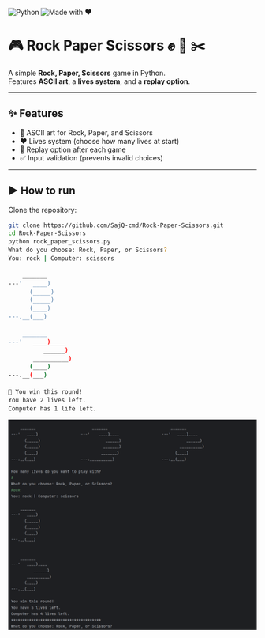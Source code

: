 ![Python](https://img.shields.io/badge/Python-3.13-blue)
![Made with ❤️](https://img.shields.io/badge/Made%20with-❤️-red)

# 🎮 Rock Paper Scissors ✊ 📄 ✂️

A simple **Rock, Paper, Scissors** game in Python.  
Features **ASCII art**, a **lives system**, and a **replay option**.

---

## ✨ Features
- 🎨 ASCII art for Rock, Paper, and Scissors
- ❤️ Lives system (choose how many lives at start)
- 🔄 Replay option after each game
- ✅ Input validation (prevents invalid choices)

---

## ▶️ How to run

Clone the repository:
```bash
git clone https://github.com/SajQ-cmd/Rock-Paper-Scissors.git
cd Rock-Paper-Scissors
python rock_paper_scissors.py
What do you choose: Rock, Paper, or Scissors?
You: rock | Computer: scissors

    _______
---'   ____)
      (_____)
      (_____)
      (____)
---.__(___)

    _______
---'   ____)____
          ______)
       __________)
      (____)
---.__(___)

🎉 You win this round!
You have 2 lives left.
Computer has 1 life left.
```
![Gameplay Screenshot](screenshot.png)
